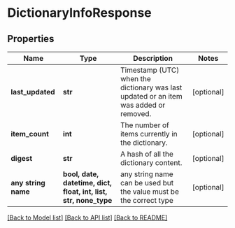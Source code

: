 # DictionaryInfoResponse


## Properties
Name | Type | Description | Notes
------------ | ------------- | ------------- | -------------
**last_updated** | **str** | Timestamp (UTC) when the dictionary was last updated or an item was added or removed. | [optional] 
**item_count** | **int** | The number of items currently in the dictionary. | [optional] 
**digest** | **str** | A hash of all the dictionary content. | [optional] 
**any string name** | **bool, date, datetime, dict, float, int, list, str, none_type** | any string name can be used but the value must be the correct type | [optional]

[[Back to Model list]](../README.md#documentation-for-models) [[Back to API list]](../README.md#documentation-for-api-endpoints) [[Back to README]](../README.md)


